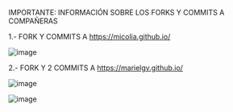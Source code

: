 IMPORTANTE: INFORMACIÓN SOBRE LOS FORKS Y COMMITS A COMPAÑERAS

1.- FORK Y COMMITS A https://micolia.github.io/

![image](https://github.com/user-attachments/assets/43d5e11e-8c86-42e3-8d7a-676b9f866020)

2.- FORK Y 2 COMMITS A https://marielgv.github.io/

![image](https://github.com/user-attachments/assets/b4c31972-4034-4a3a-ac84-66aaf8270866)

![image](https://github.com/user-attachments/assets/56836536-1b24-4eb6-aed6-23a7c87ba9f6)
